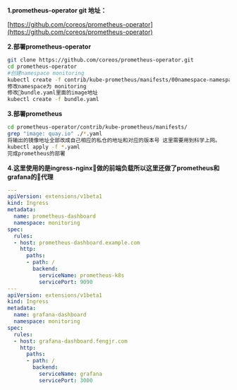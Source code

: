 **1.prometheus-operator git 地址：**

[https://github.com/coreos/prometheus-operator](https://github.com/coreos/prometheus-operator)

**2.部署prometheus-operator**

``` bash
git clone https://github.com/coreos/prometheus-operator.git
cd prometheus-operator
#创建namespace monitoring
kubectl create -f contrib/kube-prometheus/manifests/00namespace-namespace.yaml
修改namespace为 monitoring
修改bundle.yaml里面的image地址
kubectl create -f bundle.yaml
```

**3.部署prometheus**

``` bash
cd prometheus-operator/contrib/kube-prometheus/manifests/
grep "image: quay.io" ./*.yaml
将输出的镜像地址全部改成自己相应的私仓的地址和对应的版本号 这里需要用到科学上网。
kubectl apply -f *.yaml
完成prometheus的部署
```

**4.这里使用的是ingress-nginx做的前端负载所以这里还做了prometheus和grafana的代理**

``` yaml
---
apiVersion: extensions/v1beta1
kind: Ingress
metadata:
  name: prometheus-dashboard
  namespace: monitoring
spec:
  rules:
  - host: prometheus-dashboard.example.com
    http:
      paths:
      - path: /
        backend:
          serviceName: prometheus-k8s
          servicePort: 9090
---
apiVersion: extensions/v1beta1
kind: Ingress
metadata:
  name: grafana-dashboard
  namespace: monitoring
spec:
  rules:
  - host: grafana-dashboard.fengjr.com
    http:
      paths:
      - path: /
        backend:
          serviceName: grafana
          servicePort: 3000
```
